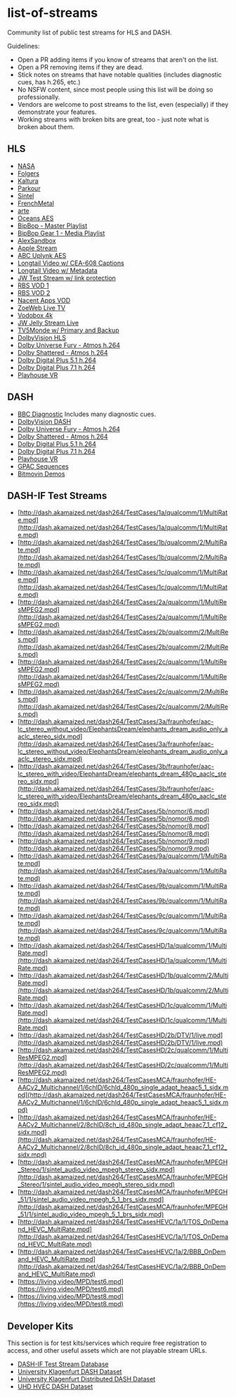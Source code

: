 # list-of-streams

Community list of public test streams for HLS and DASH.

Guidelines:
 * Open a PR adding items if you know of streams that aren't on the list.
 * Open a PR removing items if they are dead.
 * Stick notes on streams that have notable qualities (includes diagnostic cues, has h.265, etc.)
 * No NSFW content, since most people using this list will be doing so professionally.
 * Vendors are welcome to post streams to the list, even (especially) if they demonstrate your features.
 * Working streams with broken bits are great, too - just note what is broken about them.

## HLS

* [NASA](https://nasa-i.akamaihd.net/hls/live/253565/NTV-Public1/master.m3u8)
* [Folgers](http://cdnbakmi.kaltura.com/p/243342/sp/24334200/playManifest/entryId/0_uka1msg4/flavorIds/1_vqhfu6uy,1_80sohj7p/format/applehttp/protocol/http/a.m3u8)
* [Kaltura](http://cdnapi.kaltura.com/p/1878761/sp/187876100/playManifest/entryId/1_2xvajead/flavorIds/1_tl01409m,1_kptb3ez8,1_re3akioy,1_wuylsxwp/format/applehttp/protocol/http/a.m3u8)
* [Parkour](https://bitdash-a.akamaihd.net/content/MI201109210084_1/m3u8s/f08e80da-bf1d-4e3d-8899-f0f6155f6efa.m3u8)
* [Sintel](https://bitdash-a.akamaihd.net/content/sintel/hls/playlist.m3u8)
* [FrenchMetal](https://mnmedias.api.telequebec.tv/m3u8/29880.m3u8)
* [arte](http://www.streambox.fr/playlists/test_001/stream.m3u8)
* [Oceans AES](http://playertest.longtailvideo.com/adaptive/oceans_aes/oceans_aes.m3u8)
* [BipBop - Master Playlist](http://devimages.apple.com/iphone/samples/bipbop/bipbopall.m3u8)
* [BipBop Gear 1 - Media Playlist](http://devimages.apple.com/iphone/samples/bipbop/gear1/prog_index.m3u8)
* [AlexSandbox](http://externaltests.dev.kaltura.com/player/sandBox/alex-sandBox/master.m3u8)
* [Apple Stream](http://qthttp.apple.com.edgesuite.net/1010qwoeiuryfg/sl.m3u8)
* [ABC Uplynk AES](http://content.uplynk.com/channel/ext/72750b711f704e4a94b5cfe6dc99f5e1/WABCLive1.m3u8)
* [Longtail Video w/ CEA-608 Captions](http://playertest.longtailvideo.com/adaptive/captions/playlist.m3u8)
* [Longtail Video w/ Metadata](http://playertest.longtailvideo.com/adaptive/wowzaid3/playlist.m3u8)
* [JW Test Stream w/ link protection](http://content.jwplatform.com/manifests/vM7nH0Kl.m3u8)
* [RBS VOD 1](http://cdn-fms.rbs.com.br/hls-vod/sample1_1500kbps.f4v.m3u8)
* [RBS VOD 2](http://cdn-fms.rbs.com.br/vod/hls_sample1_manifest.m3u8)
* [Nacent Apps VOD](http://www.nacentapps.com/m3u8/index.m3u8)
* [ZoeWeb Live TV](http://srv6.zoeweb.tv:1935/z330-live/stream/playlist.m3u8)
* [Vodobox 4k](http://sample.vodobox.net/skate_phantom_flex_4k/skate_phantom_flex_4k.m3u8)
* [JW Jelly Stream Live](https://wowza.jwplayer.com/live/jelly.stream/playlist.m3u8)
* [TV5Monde w/ Primary and Backup](https://tv5mondehlslive-i.akamaihd.net/hls/live/250600/4792245510001-5/tv5plusinfo/playlist.m3u8)
* [DolbyVision HLS](http://d3rlna7iyyu8wu.cloudfront.net/DolbyVision_Atmos/profile5_HLS/master.m3u8)
* [Dolby Universe Fury - Atmos h.264](http://d3rlna7iyyu8wu.cloudfront.net/Atmos/HLS/universe_fury_HLS/Universe_Fury_10000000.m3u8)
* [Dolby Shattered - Atmos h.264](http://d3rlna7iyyu8wu.cloudfront.net/Atmos/HLS/shattered_HLS/Shattered_10000000.m3u8)
* [Dolby Digital Plus 5.1 h.264](http://d9zmmjtv72w5o.cloudfront.net/developer_portal/Dolby_Digital_Plus51_AVC/HLS/Living-Room_51_30p.m3u8)
* [Dolby Digital Plus 7.1 h.264](http://d9zmmjtv72w5o.cloudfront.net/developer_portal/Dolby_Digital_Plus_71_AVC/HLS/Living-Room_71_30p.m3u8)
* [Playhouse VR](https://bitmovin-a.akamaihd.net/content/playhouse-vr/m3u8s/105560.m3u8)

## DASH

* [BBC Diagnostic](http://rdmedia.bbc.co.uk/dash/ondemand/testcard/1/client_manifest-events.mpd) Includes many diagnostic cues.
* [DolbyVision DASH](http://d3rlna7iyyu8wu.cloudfront.net/DolbyVision_Atmos/profile8.1_DASH/p8.1.mpd)
* [Dolby Universe Fury - Atmos h.264](http://d3rlna7iyyu8wu.cloudfront.net/Atmos/DASH/universe_fury_DASH/Universe_Fury_10000000.mpd)
* [Dolby Shattered - Atmos h.264](http://d3rlna7iyyu8wu.cloudfront.net/Atmos/DASH/dolby_shattered_DASH/Shattered_10000000.mpd)
* [Dolby Digital Plus 5.1 h.264](http://d9zmmjtv72w5o.cloudfront.net/developer_portal/Dolby_Digital_Plus51_AVC/DASH/Living-Room_51_30p.mpd)
* [Dolby Digital Plus 7.1 h.264](http://d9zmmjtv72w5o.cloudfront.net/developer_portal/Dolby_Digital_Plus_71_AVC/DASH/Living-Room_71_30p.mpd)
* [Playhouse VR](https://bitmovin-a.akamaihd.net/content/playhouse-vr/mpds/105560.mpd)
* [GPAC Sequences](https://gpac.wp.imt.fr/2012/02/23/dash-sequences/)
* [Bitmovin Demos](https://bitmovin.com/demos/)

## DASH-IF Test Streams

* [http://dash.akamaized.net/dash264/TestCases/1a/qualcomm/1/MultiRate.mpd](http://dash.akamaized.net/dash264/TestCases/1a/qualcomm/1/MultiRate.mpd)
* [http://dash.akamaized.net/dash264/TestCases/1b/qualcomm/2/MultiRate.mpd](http://dash.akamaized.net/dash264/TestCases/1b/qualcomm/2/MultiRate.mpd)
* [http://dash.akamaized.net/dash264/TestCases/1c/qualcomm/1/MultiRate.mpd](http://dash.akamaized.net/dash264/TestCases/1c/qualcomm/1/MultiRate.mpd)
* [http://dash.akamaized.net/dash264/TestCases/2a/qualcomm/1/MultiResMPEG2.mpd](http://dash.akamaized.net/dash264/TestCases/2a/qualcomm/1/MultiResMPEG2.mpd)
* [http://dash.akamaized.net/dash264/TestCases/2b/qualcomm/2/MultiRes.mpd](http://dash.akamaized.net/dash264/TestCases/2b/qualcomm/2/MultiRes.mpd)
* [http://dash.akamaized.net/dash264/TestCases/2c/qualcomm/1/MultiResMPEG2.mpd](http://dash.akamaized.net/dash264/TestCases/2c/qualcomm/1/MultiResMPEG2.mpd)
* [http://dash.akamaized.net/dash264/TestCases/2c/qualcomm/2/MultiRes.mpd](http://dash.akamaized.net/dash264/TestCases/2c/qualcomm/2/MultiRes.mpd)
* [http://dash.akamaized.net/dash264/TestCases/3a/fraunhofer/aac-lc_stereo_without_video/ElephantsDream/elephants_dream_audio_only_aaclc_stereo_sidx.mpd](http://dash.akamaized.net/dash264/TestCases/3a/fraunhofer/aac-lc_stereo_without_video/ElephantsDream/elephants_dream_audio_only_aaclc_stereo_sidx.mpd)
* [http://dash.akamaized.net/dash264/TestCases/3b/fraunhofer/aac-lc_stereo_with_video/ElephantsDream/elephants_dream_480p_aaclc_stereo_sidx.mpd](http://dash.akamaized.net/dash264/TestCases/3b/fraunhofer/aac-lc_stereo_with_video/ElephantsDream/elephants_dream_480p_aaclc_stereo_sidx.mpd)
* [http://dash.akamaized.net/dash264/TestCases/5b/nomor/6.mpd](http://dash.akamaized.net/dash264/TestCases/5b/nomor/6.mpd)
* [http://dash.akamaized.net/dash264/TestCases/5b/nomor/8.mpd](http://dash.akamaized.net/dash264/TestCases/5b/nomor/8.mpd)
* [http://dash.akamaized.net/dash264/TestCases/5b/nomor/9.mpd](http://dash.akamaized.net/dash264/TestCases/5b/nomor/9.mpd)
* [http://dash.akamaized.net/dash264/TestCases/9a/qualcomm/1/MultiRate.mpd](http://dash.akamaized.net/dash264/TestCases/9a/qualcomm/1/MultiRate.mpd)
* [http://dash.akamaized.net/dash264/TestCases/9b/qualcomm/1/MultiRate.mpd](http://dash.akamaized.net/dash264/TestCases/9b/qualcomm/1/MultiRate.mpd)
* [http://dash.akamaized.net/dash264/TestCases/9c/qualcomm/1/MultiRate.mpd](http://dash.akamaized.net/dash264/TestCases/9c/qualcomm/1/MultiRate.mpd)
* [http://dash.akamaized.net/dash264/TestCasesHD/1a/qualcomm/1/MultiRate.mpd](http://dash.akamaized.net/dash264/TestCasesHD/1a/qualcomm/1/MultiRate.mpd)
* [http://dash.akamaized.net/dash264/TestCasesHD/1b/qualcomm/2/MultiRate.mpd](http://dash.akamaized.net/dash264/TestCasesHD/1b/qualcomm/2/MultiRate.mpd)
* [http://dash.akamaized.net/dash264/TestCasesHD/1c/qualcomm/1/MultiRate.mpd](http://dash.akamaized.net/dash264/TestCasesHD/1c/qualcomm/1/MultiRate.mpd)
* [http://dash.akamaized.net/dash264/TestCasesHD/2b/DTV/1/live.mpd](http://dash.akamaized.net/dash264/TestCasesHD/2b/DTV/1/live.mpd)
* [http://dash.akamaized.net/dash264/TestCasesHD/2c/qualcomm/1/MultiResMPEG2.mpd](http://dash.akamaized.net/dash264/TestCasesHD/2c/qualcomm/1/MultiResMPEG2.mpd)
* [http://dash.akamaized.net/dash264/TestCasesMCA/fraunhofer/HE-AACv2_Multichannel/1/6chID/6chId_480p_single_adapt_heaac5_1_sidx.mpd](http://dash.akamaized.net/dash264/TestCasesMCA/fraunhofer/HE-AACv2_Multichannel/1/6chID/6chId_480p_single_adapt_heaac5_1_sidx.mpd)
* [http://dash.akamaized.net/dash264/TestCasesMCA/fraunhofer/HE-AACv2_Multichannel/2/8chID/8ch_id_480p_single_adapt_heaac7_1_cf12_sidx.mpd](http://dash.akamaized.net/dash264/TestCasesMCA/fraunhofer/HE-AACv2_Multichannel/2/8chID/8ch_id_480p_single_adapt_heaac7_1_cf12_sidx.mpd)
* [http://dash.akamaized.net/dash264/TestCasesMCA/fraunhofer/MPEGH_Stereo/1/sintel_audio_video_mpegh_stereo_sidx.mpd](http://dash.akamaized.net/dash264/TestCasesMCA/fraunhofer/MPEGH_Stereo/1/sintel_audio_video_mpegh_stereo_sidx.mpd)
* [http://dash.akamaized.net/dash264/TestCasesMCA/fraunhofer/MPEGH_51/1/sintel_audio_video_mpegh_5_1_brs_sidx.mpd](http://dash.akamaized.net/dash264/TestCasesMCA/fraunhofer/MPEGH_51/1/sintel_audio_video_mpegh_5_1_brs_sidx.mpd)
* [http://dash.akamaized.net/dash264/TestCasesHEVC/1a/1/TOS_OnDemand_HEVC_MultiRate.mpd](http://dash.akamaized.net/dash264/TestCasesHEVC/1a/1/TOS_OnDemand_HEVC_MultiRate.mpd)
* [http://dash.akamaized.net/dash264/TestCasesHEVC/1a/2/BBB_OnDemand_HEVC_MultiRate.mpd](http://dash.akamaized.net/dash264/TestCasesHEVC/1a/2/BBB_OnDemand_HEVC_MultiRate.mpd)
* [https://living.video/MPD/test6.mpd](https://living.video/MPD/test6.mpd)
* [https://living.video/MPD/test8.mpd](https://living.video/MPD/test8.mpd)

## Developer Kits

This section is for test kits/services which require free registration to access, and other useful assets which are not playable stream URLs.

* [DASH-IF Test Stream Database](http://testassets.dashif.org/)
* [University Klagenfurt DASH Dataset](https://dash.itec.aau.at/dash-dataset/)
* [University Klagenfurt Distributed DASH Dataset](https://dash.itec.aau.at/distributed-dash-datset/)
* [UHD HVEC DASH Dataset](http://download.tsi.telecom-paristech.fr/gpac/dataset/dash/uhd/)
